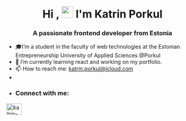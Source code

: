 <h1 align="center"> Hi , <img src="https://raw.githubusercontent.com/MartinHeinz/MartinHeinz/master/wave.gif" width="30px"> I'm Katrin Porkul </h1>
<h3 align="center">A passionate frontend developer from Estonia</h3>

- 🎓I’m a student in the faculty of web technologies at the Estonian Entrepreneurship University of Applied Sciences @Porkul
- 🌱 I’m currently learning react and working on my portfolio.
- 📫 How to reach me: katrin.porkul@icloud.com
- 
- <h3 align="left">Connect with me:</h3>
<p align="left">
  <a href="https://www.linkedin.com/in/katrin-porkul-0bb99a1ba/" target="blank"><img align="center" src="https://raw.githubusercontent.com/rahuldkjain/github-profile-readme-generator/master/src/images/icons/Social/linked-in-alt.svg" alt="katrin-porkul" height="30" width="40" /></a>
</p>
